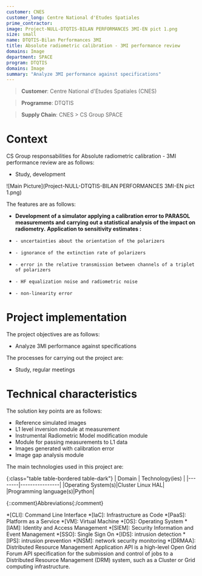 ```yaml
---
customer: CNES
customer_long: Centre National d'Etudes Spatiales
prime_contractor: 
image: Project-NULL-DTQTIS-BILAN PERFORMANCES 3MI-EN pict 1.png
size: small
name: DTQTIS-Bilan Performances 3MI
title: Absolute radiometric calibration - 3MI performance review
domains: Image
department: SPACE
program: DTQTIS
domains: Image
summary: "Analyze 3MI performance against specifications"
---
```


> __Customer__\: Centre National d'Etudes Spatiales (CNES)

> __Programme__\: DTQTIS

> __Supply Chain__\: CNES >  CS Group SPACE


# Context


CS Group responsabilities for Absolute radiometric calibration - 3MI performance review are as follows:
* Study, development

![Main Picture](Project-NULL-DTQTIS-BILAN PERFORMANCES 3MI-EN pict 1.png)

The features are as follows:
* **Development of a simulator applying a calibration error to PARASOL measurements and carrying out a statistical analysis of the impact on radiometry.**
	**Application to sensitivity estimates :**
*     - uncertainties about the orientation of the polarizers
*     - ignorance of the extinction rate of polarizers 
*     - error in the relative transmission between channels of a triplet of polarizers
*     - HF equalization noise and radiometric noise
*     - non-linearity error

# Project implementation

The project objectives are as follows:
* Analyze 3MI performance against specifications

The processes for carrying out the project are:
* Study, regular meetings

# Technical characteristics

The solution key points are as follows:
* Reference simulated images
* L1 level inversion module at measurement
* Instrumental Radiometric Model modification module
* Module for passing measurements to L1 data
* Images generated with calibration error
* Image gap analysis module



The main technologies used in this project are:

{:class="table table-bordered table-dark"}
| Domain | Technology(ies) |
|--------|----------------|
|Operating System(s)|Cluster Linux HAL|
|Programming language(s)|Python|



{::comment}Abbreviations{:/comment}

*[CLI]: Command Line Interface
*[IaC]: Infrastructure as Code
*[PaaS]: Platform as a Service
*[VM]: Virtual Machine
*[OS]: Operating System
*[IAM]: Identity and Access Management
*[SIEM]: Security Information and Event Management
*[SSO]: Single Sign On
*[IDS]: intrusion detection
*[IPS]: intrusion prevention
*[NSM]: network security monitoring
*[DRMAA]: Distributed Resource Management Application API is a high-level Open Grid Forum API specification for the submission and control of jobs to a Distributed Resource Management (DRM) system, such as a Cluster or Grid computing infrastructure.
